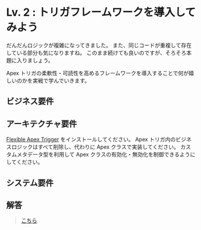 # Lv. 2 : トリガフレームワークを導入してみよう

だんだんロジックが複雑になってきました。
また、同じコードが重複して存在している部分も気になりますね。
このまま続けても良いのですが、そろそろ本題に入りましょう。

Apex トリガの柔軟性・可読性を高めるフレームワークを導入することで何が嬉しいのかを実戦で学んでいきます。

## ビジネス要件

## アーキテクチャ要件

[Flexible Apex Trigger](https://github.com/takahitomiyamoto/flexible-apex-trigger#flexible-apex-trigger) をインストールしてください。
Apex トリガ内のビジネスロジックはすべて削除し、代わりに Apex クラスで実装してください。
カスタムメタデータ型を利用して Apex クラスの有効化・無効化を制御できるようにしてください。

## システム要件

## 解答

> [こちら](level-02-answer.md)
